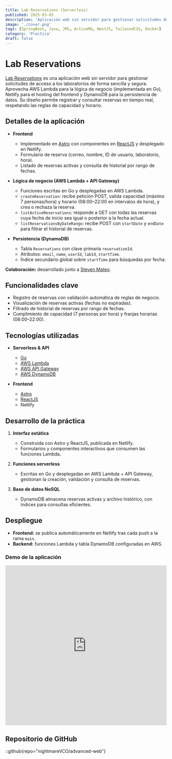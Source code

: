 ```yaml
---
title: Lab Reservations (Serverless)
published: 2025-03-03
description: 'Aplicación web sin servidor para gestionar solicitudes de acceso a los laboratorios serverless.'
image: './cover.png' 
tags: [SpringBoot, Java, JMS, ActiveMQ, NextJS, TailwindCSS, Docker]
category: 'Practica'
draft: false
---
```


# Lab Reservations

[Lab Reservations](https://polite-sopapillas-4cc193.netlify.app/) es una aplicación web sin servidor para gestionar solicitudes de acceso a los laboratorios de forma sencilla y segura. Aprovecha AWS Lambda para la lógica de negocio (implementada en Go), Netlify para el hosting del frontend y DynamoDB para la persistencia de datos. Su diseño permite registrar y consultar reservas en tiempo real, respetando las reglas de capacidad y horario.

## Detalles de la aplicación

- **Frontend**  
  - Implementado en [Astro](https://astro.build/) con componentes en [ReactJS](https://reactjs.org/) y desplegado en Netlify.  
  - Formulario de reserva (correo, nombre, ID de usuario, laboratorio, hora).  
  - Listado de reservas activas y consulta de historial por rango de fechas.

- **Lógica de negocio (AWS Lambda + API Gateway)**  
  - Funciones escritas en Go y desplegadas en AWS Lambda.  
  - `createReservation`: recibe petición POST, valida capacidad (máximo 7 personas/hora) y horario (08:00–22:00 en intervalos de hora), y crea o rechaza la reserva.  
  - `listActiveReservations`: responde a GET con todas las reservas cuya fecha de inicio sea igual o posterior a la fecha actual.  
  - `listReservationsByDateRange`: recibe POST con `startDate` y `endDate` para filtrar el historial de reservas.

- **Persistencia (DynamoDB)**  
  - Tabla `Reservations` con clave primaria `reservationId`.  
  - Atributos: `email`, `name`, `userId`, `labId`, `startTime`.  
  - Índice secundario global sobre `startTime` para búsquedas por fecha.

**Colaboración:** desarrollado junto a [Steven Mateo](https://www.linkedin.com/in/steven-manuel-mateo-ramos-6626152b2/).

## Funcionalidades clave

- Registro de reservas con validación automática de reglas de negocio.  
- Visualización de reservas activas (fechas no expiradas).  
- Filtrado de historial de reservas por rango de fechas.  
- Cumplimiento de capacidad (7 personas por hora) y franjas horarias (08:00–22:00).

## Tecnologías utilizadas

- **Serverless & API**  
  - [Go](https://golang.org/)  
  - [AWS Lambda](https://aws.amazon.com/lambda/)  
  - [AWS API Gateway](https://aws.amazon.com/api-gateway/)  
  - [AWS DynamoDB](https://aws.amazon.com/dynamodb/)

- **Frontend**  
  - [Astro](https://astro.build/)  
  - [ReactJS](https://reactjs.org/)  
  - Netlify

## Desarrollo de la práctica

1. **Interfaz estática**  
   - Construida con Astro y ReactJS, publicada en Netlify.  
   - Formularios y componentes interactivos que consumen las funciones Lambda.

2. **Funciones serverless**  
   - Escritas en Go y desplegadas en AWS Lambda + API Gateway, gestionan la creación, validación y consulta de reservas.

3. **Base de datos NoSQL**  
   - DynamoDB almacena reservas activas y archivo histórico, con índices para consultas eficientes.

## Despliegue

- **Frontend:** se publica automáticamente en Netlify tras cada push a la rama `main`.  
- **Backend:** funciones Lambda y tabla DynamoDB configuradas en AWS.

### Demo de la aplicación

<iframe width='100%' height="500" src="https://www.youtube.com/embed/Jls5cCJCpKU?si=m-u79OLDjmLK3AZw" title="YouTube video player" frameborder="0" allow="accelerometer; autoplay; clipboard-write; encrypted-media; gyroscope; picture-in-picture; web-share" referrerpolicy="strict-origin-when-cross-origin" allowfullscreen></iframe>

## Repositorio de GitHub

::github{repo="nightmareVCO/advanced-web"}
